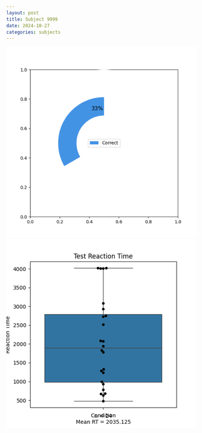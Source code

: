 ```yaml
---
layout: post
title: Subject 9999
date: 2024-10-27
categories: subjects
---
```


![](data/9999/run-17/9999_FN_acc_test.png)
![](data/9999/run-17/9999_FN_rt.png)
